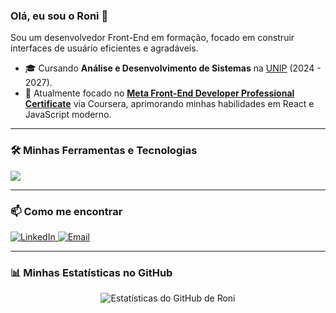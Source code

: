 ### Olá, eu sou o Roni 👋

Sou um desenvolvedor Front-End em formação, focado em construir interfaces de usuário eficientes e agradáveis.

- 🎓 Cursando **Análise e Desenvolvimento de Sistemas** na [UNIP](https://www.unip.br/) (2024 - 2027).
- 🚀 Atualmente focado no **[Meta Front-End Developer Professional Certificate](https://www.coursera.org/professional-certificates/meta-front-end-developer)** via Coursera, aprimorando minhas habilidades em React e JavaScript moderno.

---

### 🛠️ Minhas Ferramentas e Tecnologias

<p align="left">
  <a href="https://skillicons.dev">
    <img src="https://skillicons.dev/icons?i=html,css,js,react,git,vscode,figma" />
  </a>
</p>

---

### 📫 Como me encontrar

<p align="left">
  <a href="https://www.linkedin.com/in/rmgiust" target="_blank">
    <img src="https://img.shields.io/badge/LinkedIn-0077B5?style=flat&logo=linkedin&logoColor=white" alt="LinkedIn">
  </a>
  <a href="mailto:rmgiust@outlook.com" target="_blank">
    <img src="https://img.shields.io/badge/Microsoft_Outlook-0078D4?style=flat&logo=microsoft-outlook&logoColor=white" alt="Email">
  </a>
</p>

---

### 📊 Minhas Estatísticas no GitHub

<p align="center">
  <img src="https://github-readme-stats.vercel.app/api?username=SEU-USUARIO-AQUI&show_icons=true&theme=dracula&include_all_commits=true&count_private=true" alt="Estatísticas do GitHub de Roni" />
</p>
